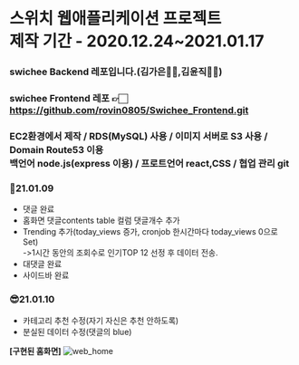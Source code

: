 # 스위치 웹애플리케이션 프로젝트<br>제작 기간 - 2020.12.24~2021.01.17
 
### swichee Backend 레포입니다.(김가은👧🏻,김윤직🧑🏻)
### swichee Frontend 레포 👉🏻 https://github.com/rovin0805/Swichee_Frontend.git
### EC2환경에서 제작 / RDS(MySQL) 사용 / 이미지 서버로 S3 사용 / Domain Route53 이용 <br> 백언어 node.js(express 이용) / 프로트언어 react,CSS / 협업 관리 git 



### 🎅21.01.09
- 댓글 완료
- 홈화면 댓글contents table 컬럼 댓글개수 추가
- Trending 추가(today_views 증가, cronjob 한시간마다 today_views 0으로 Set)<br>->1시간 동안의 조회수로 인기TOP 12 선정 후 데이터 전송.
- 대댓글 완료
- 사이드바 완료<br>

### 😎21.01.10
- 카테고리 추천 수정(자기 자신은 추천 안하도록)
- 분실된 데이터 수정(댓글의 blue)


<b>[구현된 홈화면]</b>
![web_home](https://user-images.githubusercontent.com/31676033/104091185-2f41ba80-52bf-11eb-8120-f79e630cf744.png)


